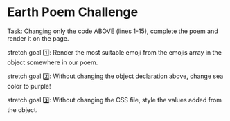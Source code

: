 # Earth Poem Challenge

Task: Changing only the code ABOVE (lines 1-15), complete the poem and render it on the page.

stretch goal 1️⃣: Render the most suitable emoji from the emojis array in the object somewhere in our poem.

stretch goal 2️⃣: Without changing the object declaration above, change sea color to purple!

stretch goal 3️⃣: Without changing the CSS file, style the values added from the object. 

